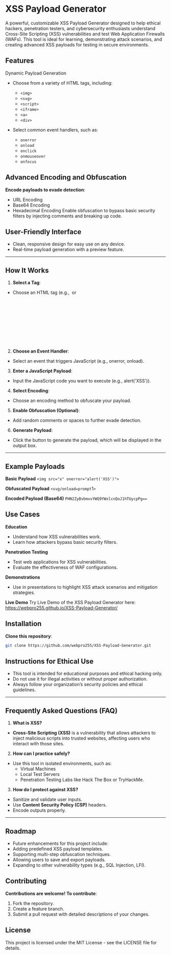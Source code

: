 # XSS Payload Generator

A powerful, customizable XSS Payload Generator designed to help ethical hackers, penetration testers, and cybersecurity enthusiasts understand Cross-Site Scripting (XSS) vulnerabilities and test Web Application Firewalls (WAFs). This tool is ideal for learning, demonstrating attack scenarios, and creating advanced XSS payloads for testing in secure environments.

## Features
Dynamic Payload Generation
 - Choose from a variety of HTML tags, including:
   - `<img>`
   - `<svg>`
   - `<script>`
   - `<iframe>`
   - `<a>`
   - `<div>`

 - Select common event handlers, such as:
   - `onerror`
   - `onload`
   - `onclick`
   - `onmouseover`
   - `onfocus`

## Advanced Encoding and Obfuscation
**Encode payloads to evade detection**:
 - URL Encoding
 - Base64 Encoding
 - Hexadecimal Encoding
Enable obfuscation to bypass basic security filters by injecting comments and breaking up code.

## User-Friendly Interface
 - Clean, responsive design for easy use on any device.
 - Real-time payload generation with a preview feature.

---

## How It Works

1. **Select a Tag**:
 - Choose an HTML tag (e.g., <img> or <svg>) that supports JavaScript event handlers.

2. **Choose an Event Handler**:
 - Select an event that triggers JavaScript (e.g., onerror, onload).

3. **Enter a JavaScript Payload**:
 - Input the JavaScript code you want to execute (e.g., alert('XSS')).

4. **Select Encoding**:
- Choose an encoding method to obfuscate your payload.

5. **Enable Obfuscation (Optional)**:
 - Add random comments or spaces to further evade detection.

6. **Generate Payload**:
 - Click the button to generate the payload, which will be displayed in the output box.

---

## Example Payloads

**Basic Payload**
`<img src="x" onerror="alert('XSS')">`

**Obfuscated Payload**
`<svg/onload=prompt`1`>`

**Encoded Payload (Base64)**
`PHN2ZyBvbmxvYWQ9YWxlcnQoJ1hTUycpPg==`

## Use Cases
**Education**
 - Understand how XSS vulnerabilities work.
 - Learn how attackers bypass basic security filters.

**Penetration Testing**
 - Test web applications for XSS vulnerabilities.
 - Evaluate the effectiveness of WAF configurations.

**Demonstrations**
 - Use in presentations to highlight XSS attack scenarios and mitigation strategies.

**Live Demo**
Try Live Demo of the XSS Payload Generator here: https://webpro255.github.io/XSS-Payload-Generator/

## Installation
**Clone this repository**:
   ```bash
   git clone https://github.com/webpro255/XSS-Payload-Generator.git
   ```
## Instructions for Ethical Use
 - This tool is intended for educational purposes and ethical hacking only.
 - Do not use it for illegal activities or without proper authorization.
 - Always follow your organization’s security policies and ethical guidelines.

---

## Frequently Asked Questions (FAQ)

1. **What is XSS?**
 - **Cross-Site Scripting (XSS)** is a vulnerability that allows attackers to inject malicious scripts into trusted websites, affecting users who interact with those sites.

2. **How can I practice safely?**
 - Use this tool in isolated environments, such as:
    - Virtual Machines
    - Local Test Servers
    - Penetration Testing Labs like Hack The Box or TryHackMe.

3. **How do I protect against XSS?**
 - Sanitize and validate user inputs.
 - Use **Content Security Policy (CSP)** headers.
 - Encode outputs properly.

--- 

## Roadmap
 - Future enhancements for this project include:
 - Adding predefined XSS payload templates.
 - Supporting multi-step obfuscation techniques.
 - Allowing users to save and export payloads.
 - Expanding to other vulnerability types (e.g., SQL Injection, LFI).



## Contributing
**Contributions are welcome! To contribute**:
1. Fork the repository.
2. Create a feature branch.
3. Submit a pull request with detailed descriptions of your changes.

## License
This project is licensed under the MIT License - see the LICENSE file for details.
